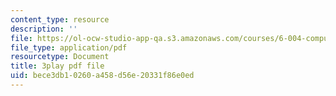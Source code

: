 ```yaml
---
content_type: resource
description: ''
file: https://ol-ocw-studio-app-qa.s3.amazonaws.com/courses/6-004-computation-structures-spring-2017/bece3db10260a458d56e20331f86e0ed_6OKvJRyeKUQ.pdf
file_type: application/pdf
resourcetype: Document
title: 3play pdf file
uid: bece3db1-0260-a458-d56e-20331f86e0ed
---
```

